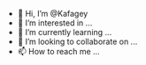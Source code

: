 - 👋 Hi, I’m @Kafagey
- 👀 I’m interested in ...
- 🌱 I’m currently learning ...
- 💞️ I’m looking to collaborate on ...
- 📫 How to reach me ...

<!---
Kafagey/Kafagey is a ✨ special ✨ repository because its `README.md` (this file) appears on your GitHub profile.
You can click the Preview link to take a look at your changes.
--->
